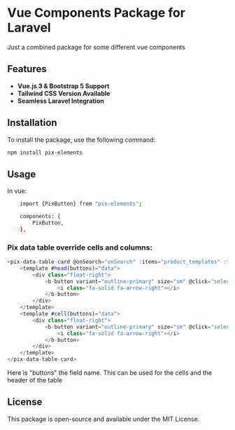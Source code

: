 
# Vue Components Package for Laravel

Just a combined package for some different vue components


## Features

- **Vue.js 3 & Bootstrap 5 Support**
- **Tailwind CSS Version Available**
- **Seamless Laravel Integration**

## Installation

To install the package, use the following command:

```bash
npm install pix-elements
```

## Usage

In vue:

```bash
    import {PixButton} from "pix-elements";
```

```bash
    components: {
        PixButton,
    },
```


### Pix data table override cells and columns:

```js
<pix-data-table-card @onSearch="onSearch" :items="product_templates" :fields="table_fields" @on-pagination-change="onPaginationChange" @enter-on-search-input="onEnterOnSearch">
    <template #head(buttons)="data">
        <div class="float-right">
            <b-button variant="outline-primary" size="sm" @click="selectProduct(data.item)" title="selecteer">
                <i class="fa-solid fa-arrow-right"></i>
            </b-button>
        </div>
    </template>
    <template #cell(buttons)="data">
        <div class="float-right">
            <b-button variant="outline-primary" size="sm" @click="selectProduct(data.item)" title="selecteer">
                <i class="fa-solid fa-arrow-right"></i>
            </b-button>
        </div>
    </template>
</pix-data-table-card>
```

Here is "buttons" the field name. This can be used for the cells and the header of the table

## License

This package is open-source and available under the MIT License.
